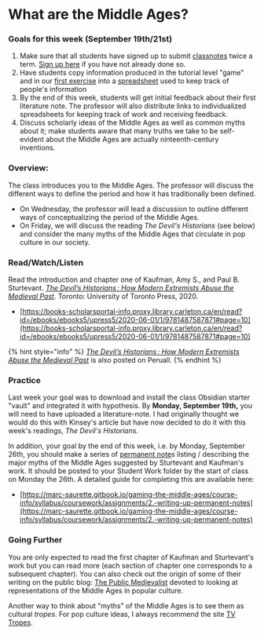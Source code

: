 # What are the Middle Ages?

### Goals for this week (September 19th/21st)

1. Make sure that all students have signed up to submit [classnotes](../course-info/syllabus/coursework/reflections/notes/classnotes.md) twice a term. [Sign up here](https://docs.google.com/spreadsheets/d/1sCloWfNgj3t\_YD8-vx2toFdw4BbTuWXFHJr2mHYP5zc/edit?usp=sharing) if you have not already done so.
2. Have students copy information produced in the tutorial level "game" and in our [first exercise](../course-info/assignments/2.-introduction-to-perusall.md) into a [spreadsheet](https://docs.google.com/spreadsheets/d/11qySQYeDCusmpIE28vK8rXUAB9KG5S8Ex-gD5SdNE6g/edit?usp=sharing) used to keep track of people's information
3. By the end of this week, students will get initial feedback about their first literature note. The professor will also distribute links to individualized spreadsheets for keeping track of work and receiving feedback.&#x20;
4. Discuss scholarly ideas of the Middle Ages as well as common myths about it; make students aware that many truths we take to be self-evident about the Middle Ages are actually ninteenth-century inventions.&#x20;

### Overview:

The class introduces you to the Middle Ages. The professor will discuss the different ways to define the period and how it has traditionally been defined.&#x20;

* On Wednesday, the professor will lead a discussion to outline different ways of conceptualizing the period of the Middle Ages.&#x20;
* On Friday, we will discuss the reading _The Devil's Historians_ (see below) and consider the many myths of the Middle Ages that circulate in pop culture in our society.&#x20;

### Read/Watch/Listen

Read the introduction and chapter one of Kaufman, Amy S., and Paul B. Sturtevant. [_The Devil’s Historians : How Modern Extremists Abuse the Medieval Past_](https://books-scholarsportal-info.proxy.library.carleton.ca/en/read?id=/ebooks/ebooks5/upress5/2020-06-01/1/9781487587871#page=10). Toronto: University of Toronto Press, 2020.&#x20;

* [https://books-scholarsportal-info.proxy.library.carleton.ca/en/read?id=/ebooks/ebooks5/upress5/2020-06-01/1/9781487587871#page=10](https://books-scholarsportal-info.proxy.library.carleton.ca/en/read?id=/ebooks/ebooks5/upress5/2020-06-01/1/9781487587871#page=10)

{% hint style="info" %}
[_The Devil’s Historians : How Modern Extremists Abuse the Medieval Past_](https://cmailcarletonca.sharepoint.com/:b:/r/sites/MEMS2001977/Shared%20Documents/General/Required%20readings/The%20Devil's%20Historians\_%20How%20Modern%20Extremi%20-%20By%20Amy%20S.%20Kaufman%20\(1\).pdf?csf=1\&web=1\&e=uo8nt9) is also posted on Peruall.&#x20;
{% endhint %}

### Practice

Last week your goal was to download and install the class Obsidian starter "vault" and integrated it with hypothesis. By **Monday, September 19th,** you will need to have uploaded a literature-note. I had originally thought we would do this with Kinsey's article but have now decided to do it with this week's readings, _The Devil's Historians._&#x20;

In addition, your goal by the end of this week, i.e. by Monday, September 26th, you should make a series of [permanent note](broken-reference)s listing / describing the major myths of the Middle Ages suggested by Sturtevant and Kaufman's work. It should be posted to your Student Work folder by the start of class on Monday the 26th. A detailed guide for completing this are available here:&#x20;

* [https://marc-saurette.gitbook.io/gaming-the-middle-ages/course-info/syllabus/coursework/assignments/2.-writing-up-permanent-notes](https://marc-saurette.gitbook.io/gaming-the-middle-ages/course-info/syllabus/coursework/assignments/2.-writing-up-permanent-notes)

### Going Further

You are only expected to read the first chapter of Kaufman and Sturtevant's work but you can read more (each section of chapter one corresponds to a subsequent chapter). You can also check out the origin of some of their writing on the public blog: [The Public Medievalist](https://www.publicmedievalist.com) devoted to looking at representations of the Middle Ages in popular culture.&#x20;

Another way to think about "myths" of the Middle Ages is to see them as cultural _tropes_. For pop culture ideas, I always recommend the site [TV Tropes](https://tvtropes.org/pmwiki/pmwiki.php/Main/TheMiddleAges).&#x20;

